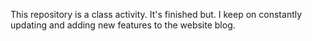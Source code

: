 This repository is a class activity. It's finished but. I keep on constantly updating and adding new features to the website blog.
